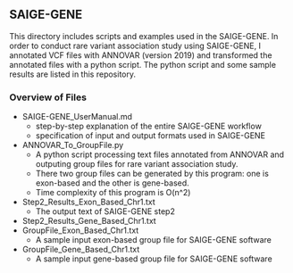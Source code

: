 ## SAIGE-GENE
This directory includes scripts and examples used in the SAIGE-GENE. In order to conduct rare variant association study using SAIGE-GENE, I annotated VCF files with ANNOVAR (version 2019) and transformed the annotated files with a python script. The python script and some sample results are listed in this repository. 

### Overview of Files 
- SAIGE-GENE_UserManual.md
  * step-by-step explanation of the entire SAIGE-GENE workflow 
  * specification of input and output formats used in SAIGE-GENE
- ANNOVAR_To_GroupFile.py
  * A python script processing text files annotated from ANNOVAR and outputing group files for rare variant association study.
  * There two group files can be generated by this program: one is exon-based and the other is gene-based.
  * Time complexity of this program is O(n^2)
- Step2_Results_Exon_Based_Chr1.txt
  * The output text of SAIGE-GENE step2
- Step2_Results_Gene_Based_Chr1.txt
- GroupFile_Exon_Based_Chr1.txt
  * A sample input exon-based group file for SAIGE-GENE software
- GroupFile_Gene_Based_Chr1.txt
  * A sample input gene-based group file for SAIGE-GENE software

